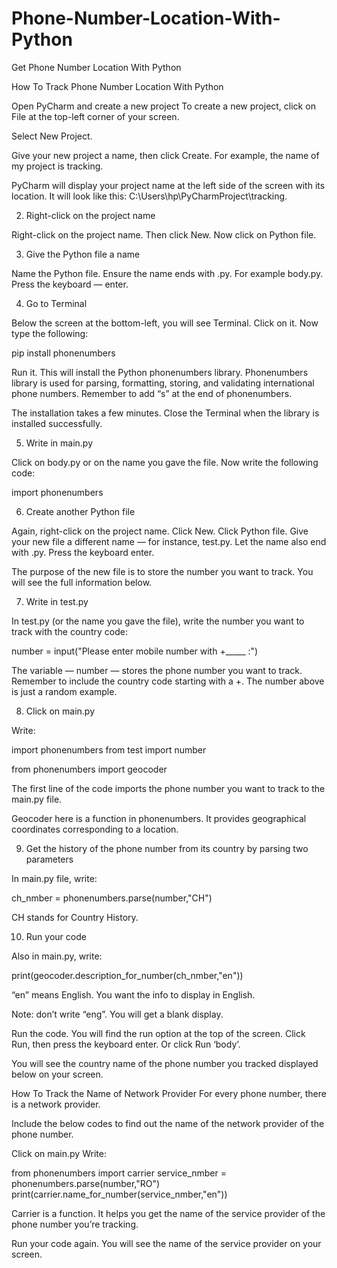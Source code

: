 # Phone-Number-Location-With-Python

Get Phone Number Location With Python

How To Track Phone Number Location With Python

Open PyCharm and create a new project
To create a new project, click on File at the top-left corner of your screen.

Select New Project.

Give your new project a name, then click Create. For example, the name of my project is tracking.

PyCharm will display your project name at the left side of the screen with its location. It will look like this: C:\Users\hp\PyCharmProject\tracking.

2. Right-click on the project name

Right-click on the project name. Then click New. Now click on Python file.

3. Give the Python file a name

Name the Python file. Ensure the name ends with .py. For example body.py. Press the keyboard — enter.

4. Go to Terminal

Below the screen at the bottom-left, you will see Terminal. Click on it. Now type the following:

pip install phonenumbers


Run it. This will install the Python phonenumbers library. Phonenumbers library is used for parsing, formatting, storing, and validating international phone numbers. Remember to add “s” at the end of phonenumbers.

The installation takes a few minutes. Close the Terminal when the library is installed successfully.

5. Write in main.py

Click on body.py or on the name you gave the file. Now write the following code:

import phonenumbers

6. Create another Python file

Again, right-click on the project name. Click New. Click Python file. Give your new file a different name — for instance, test.py. Let the name also end with .py. Press the keyboard enter.

The purpose of the new file is to store the number you want to track. You will see the full information below.

7. Write in test.py

In test.py (or the name you gave the file), write the number you want to track with the country code:

number = input("Please enter mobile number with +_____ :")

The variable — number — stores the phone number you want to track. Remember to include the country code starting with a +. The number above is just a random example.

8. Click on main.py

Write:

import phonenumbers
from test import number

from phonenumbers import geocoder

The first line of the code imports the phone number you want to track to the main.py file.

Geocoder here is a function in phonenumbers. It provides geographical coordinates corresponding to a location.

9. Get the history of the phone number from its country by parsing two parameters

In main.py file, write:

ch_nmber = phonenumbers.parse(number,"CH")

CH stands for Country History.

10. Run your code

Also in main.py, write:

print(geocoder.description_for_number(ch_nmber,"en"))

“en” means English. You want the info to display in English.

Note: don’t write “eng”. You will get a blank display.

Run the code. You will find the run option at the top of the screen. Click Run, then press the keyboard enter. Or click Run ‘body’.

You will see the country name of the phone number you tracked displayed below on your screen.

How To Track the Name of Network Provider
For every phone number, there is a network provider.

Include the below codes to find out the name of the network provider of the phone number.

Click on main.py
Write:

from phonenumbers import carrier
service_nmber = phonenumbers.parse(number,"RO")
print(carrier.name_for_number(service_nmber,"en"))



Carrier is a function. It helps you get the name of the service provider of the phone number you’re tracking.

Run your code again. You will see the name of the service provider on your screen.


